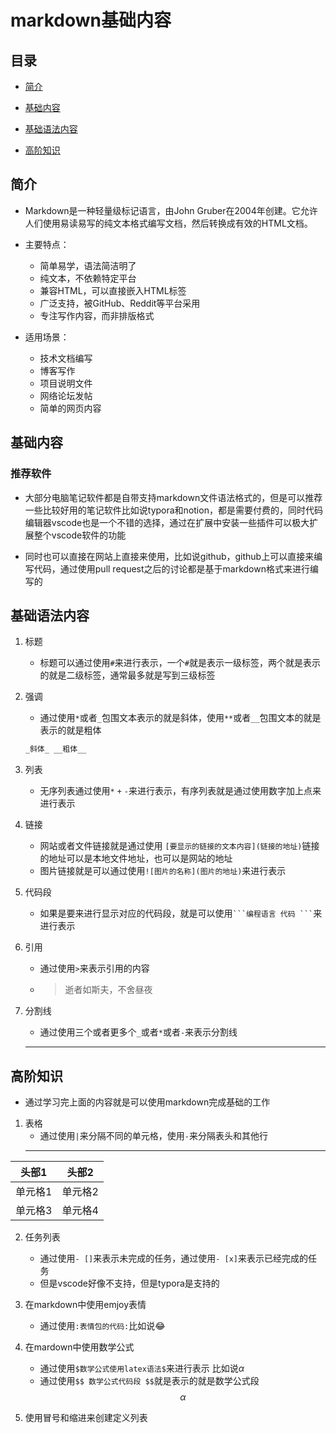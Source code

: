 # markdown基础内容

## 目录

* [简介](#简介)

* [基础内容](#基础内容)

* [基础语法内容](#基础语法内容)

* [高阶知识](#高阶知识)


## 简介

* Markdown是一种轻量级标记语言，由John Gruber在2004年创建。它允许人们使用易读易写的纯文本格式编写文档，然后转换成有效的HTML文档。

* 主要特点：
  - 简单易学，语法简洁明了
  - 纯文本，不依赖特定平台
  - 兼容HTML，可以直接嵌入HTML标签
  - 广泛支持，被GitHub、Reddit等平台采用
  - 专注写作内容，而非排版格式

* 适用场景：
  - 技术文档编写
  - 博客写作
  - 项目说明文件
  - 网络论坛发帖
  - 简单的网页内容


## 基础内容

### 推荐软件

* 大部分电脑笔记软件都是自带支持markdown文件语法格式的，但是可以推荐一些比较好用的笔记软件比如说typora和notion，都是需要付费的，同时代码编辑器vscode也是一个不错的选择，通过在扩展中安装一些插件可以极大扩展整个vscode软件的功能

* 同时也可以直接在网站上直接来使用，比如说github，github上可以直接来编写代码，通过使用pull request之后的讨论都是基于markdown格式来进行编写的

## 基础语法内容

1.  标题
    * 标题可以通过使用`#`来进行表示，一个`#`就是表示一级标签，两个就是表示的就是二级标签，通常最多就是写到三级标签

2.  强调
    * 通过使用`*`或者`_`包围文本表示的就是斜体，使用`**`或者`__`包围文本的就是表示的就是粗体
    ```markdown
    _斜体_ __粗体__
    ```

3.  列表
    * 无序列表通过使用`*` `+` `-`来进行表示，有序列表就是通过使用数字加上点来进行表示

4.  链接
    * 网站或者文件链接就是通过使用 `[要显示的链接的文本内容](链接的地址)`链接的地址可以是本地文件地址，也可以是网站的地址
    * 图片链接就是可以通过使用`![图片的名称](图片的地址)`来进行表示

5.  代码段
    * 如果是要来进行显示对应的代码段，就是可以使用` ```编程语言 代码 ``` `来进行表示

6.  引用
    * 通过使用`>`来表示引用的内容
    * > 逝者如斯夫，不舍昼夜

7.  分割线
    * 通过使用三个或者更多个`_`或者`*`或者`-`来表示分割线
    ---


## 高阶知识

* 通过学习完上面的内容就是可以使用markdown完成基础的工作

1.  表格
    * 通过使用`|`来分隔不同的单元格，使用`-`来分隔表头和其他行
    ---  
| 头部1 | 头部2 |
| ----- | ----- |
| 单元格1 | 单元格2 |
| 单元格3 | 单元格4 |


2.  任务列表
    * 通过使用`- []`来表示未完成的任务，通过使用`- [x]`来表示已经完成的任务
    * 但是vscode好像不支持，但是typora是支持的

3.  在markdown中使用emjoy表情
    * 通过使用`:表情包的代码:`比如说:joy:

4.  在mardown中使用数学公式
    * 通过使用`$数学公式使用latex语法$`来进行表示 比如说$\alpha$
    * 通过使用`$$ 数学公式代码段 $$`就是表示的就是数学公式段
    $$ 
    \alpha
    $$

5.  使用冒号和缩进来创建定义列表
